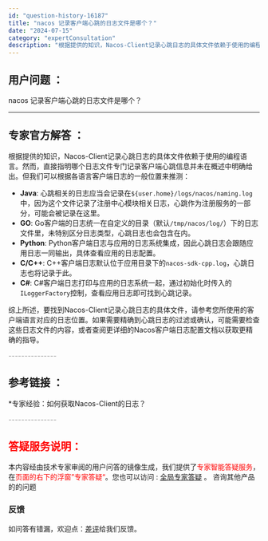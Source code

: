 ```yaml
---
id: "question-history-16187"
title: "nacos 记录客户端心跳的日志文件是哪个？"
date: "2024-07-15"
category: "expertConsultation"
description: "根据提供的知识，Nacos-Client记录心跳日志的具体文件依赖于使用的编程语言。然而，直接指明哪个日志文件专门记录客户端心跳信息并未在概述中明确给出。但我们可以根据各语言客户端日志的一般位置来推测：- **Java**: 心跳相关的日志应当会记录在`$user.home/logs/nacos/n"
---
```


## 用户问题 ： 
 nacos 记录客户端心跳的日志文件是哪个？  

---------------
## 专家官方解答 ：

根据提供的知识，Nacos-Client记录心跳日志的具体文件依赖于使用的编程语言。然而，直接指明哪个日志文件专门记录客户端心跳信息并未在概述中明确给出。但我们可以根据各语言客户端日志的一般位置来推测：

- **Java**: 心跳相关的日志应当会记录在`${user.home}/logs/nacos/naming.log`中，因为这个文件记录了注册中心模块相关日志，心跳作为注册服务的一部分，可能会被记录在这里。
- **GO**: Go客户端的日志统一在自定义的目录（默认`/tmp/nacos/log/`）下的日志文件里，未特别区分日志类型，心跳日志也会包含在内。
- **Python**: Python客户端日志与应用的日志系统集成，因此心跳日志会跟随应用日志一同输出，具体查看应用的日志配置。
- **C/C++**: C++客户端日志默认位于应用目录下的`nacos-sdk-cpp.log`，心跳日志也将记录于此。
- **C#**: C#客户端日志打印与应用的日志系统一起，通过初始化时传入的`ILoggerFactory`控制，查看应用日志即可找到心跳记录。

综上所述，要找到Nacos-Client记录心跳日志的具体文件，请参考您所使用的客户端语言对应的日志位置。如果需要精确到心跳日志的过滤或确认，可能需要检查这些日志文件的内容，或者查阅更详细的Nacos客户端日志配置文档以获取更精确的指导。


<font color="#949494">---------------</font> 


## 参考链接 ：

*专家经验：如何获取Nacos-Client的日志？ 


 <font color="#949494">---------------</font> 
 


## <font color="#FF0000">答疑服务说明：</font> 

本内容经由技术专家审阅的用户问答的镜像生成，我们提供了<font color="#FF0000">专家智能答疑服务</font>，在<font color="#FF0000">页面的右下的浮窗”专家答疑“</font>。您也可以访问 : [全局专家答疑](https://answer.opensource.alibaba.com/docs/intro) 。 咨询其他产品的的问题

### 反馈
如问答有错漏，欢迎点：[差评](https://ai.nacos.io/user/feedbackByEnhancerGradePOJOID?enhancerGradePOJOId=16197)给我们反馈。
